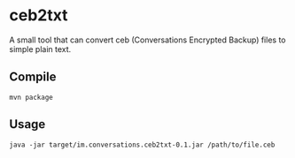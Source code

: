 # ceb2txt

A small tool that can convert ceb (Conversations Encrypted Backup) files to simple plain text.

## Compile
`mvn package`

## Usage
`java -jar target/im.conversations.ceb2txt-0.1.jar /path/to/file.ceb`
